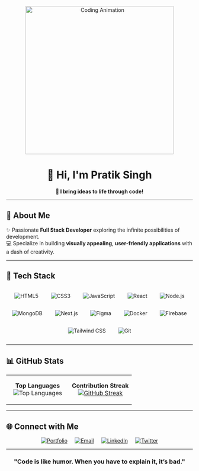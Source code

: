 <div align="center">
<img src="https://user-images.githubusercontent.com/55389276/140866485-8fb1c876-9a8f-4d6a-98dc-08c4981eaf70.gif" alt="Coding Animation" width="400" />
  
# 👋 Hi, I'm **Pratik Singh**  
**🚀 I bring ideas to life through code!**

</div>

---

## 🌟 **About Me**  
✨ Passionate **Full Stack Developer** exploring the infinite possibilities of development.  
💻 Specialize in building **visually appealing**, **user-friendly applications** with a dash of creativity. 

---

## 🚀 **Tech Stack**

<div align="center">
  <img src="https://img.shields.io/badge/-HTML5-E34F26?style=for-the-badge&logo=html5&logoColor=white" alt="HTML5" style="margin: 10px; padding: 5px;" />
  <img src="https://img.shields.io/badge/-CSS3-1572B6?style=for-the-badge&logo=css3&logoColor=white" alt="CSS3" style="margin: 10px; padding: 5px;" />
  <img src="https://img.shields.io/badge/-JavaScript-F7DF1E?style=for-the-badge&logo=javascript&logoColor=black" alt="JavaScript" style="margin: 10px; padding: 5px;" />
  <img src="https://img.shields.io/badge/-React-61DAFB?style=for-the-badge&logo=react&logoColor=black" alt="React" style="margin: 10px; padding: 5px;" />
  <img src="https://img.shields.io/badge/-Node.js-339933?style=for-the-badge&logo=node.js&logoColor=white" alt="Node.js" style="margin: 10px; padding: 5px;" />
  <img src="https://img.shields.io/badge/-MongoDB-47A248?style=for-the-badge&logo=mongodb&logoColor=white" alt="MongoDB" style="margin: 10px; padding: 5px;" />
  <img src="https://img.shields.io/badge/-Next.js-000000?style=for-the-badge&logo=next.js&logoColor=white" alt="Next.js" style="margin: 10px; padding: 5px;" />
  <img src="https://img.shields.io/badge/-Figma-F24E1E?style=for-the-badge&logo=figma&logoColor=white" alt="Figma" style="margin: 10px; padding: 5px;" />
  <img src="https://img.shields.io/badge/-Docker-2496ED?style=for-the-badge&logo=docker&logoColor=white" alt="Docker" style="margin: 10px; padding: 5px;" />
  <img src="https://img.shields.io/badge/-Firebase-FFCA28?style=for-the-badge&logo=firebase&logoColor=black" alt="Firebase" style="margin: 10px; padding: 5px;" />
  <img src="https://img.shields.io/badge/-Tailwind%20CSS-38B2AC?style=for-the-badge&logo=tailwind-css&logoColor=white" alt="Tailwind CSS" style="margin: 10px; padding: 5px;" />
  <img src="https://img.shields.io/badge/-Git-F05032?style=for-the-badge&logo=git&logoColor=white" alt="Git" style="margin: 10px; padding: 5px;" />
  
  
</div>


---

## 📊 **GitHub Stats**

<table>
<tr>
<td valign="top" width="50%" align="center">

**Top Languages**  
![Top Languages](https://github-readme-stats.vercel.app/api/top-langs/?username=pratiks0&layout=compact&theme=transparent&hide_border=true&langs_count=8)

</td>
<td valign="top" width="50%" align="center">

**Contribution Streak**  
[![GitHub Streak](https://streak-stats.demolab.com?user=pratiks0&theme=transparent&hide_border=true)](https://git.io/streak-stats)

</td>
</tr>
</table>

---

## 🌐 **Connect with Me**  

<div align="center" style="display: flex; flex-wrap: wrap; gap: 20px; justify-content: center;">
  <a href="https://pratiksingh.netlify.app" target="_blank">
    <img src="https://img.shields.io/badge/-Portfolio-00C7B7?style=for-the-badge&logo=vercel&logoColor=white" alt="Portfolio" />
  </a>
  <a href="mailto:pratik99672@gmail.com" target="_blank">
    <img src="https://img.shields.io/badge/-Email-D14836?style=for-the-badge&logo=gmail&logoColor=white" alt="Email" />
  </a>
  <a href="https://www.linkedin.com/in/pratik-singh-a20389314/" target="_blank">
    <img src="https://img.shields.io/badge/-LinkedIn-0077B5?style=for-the-badge&logo=linkedin&logoColor=white" alt="LinkedIn" />
  </a>
  <a href="https://x.com/prat1k_s" target="_blank">
    <img src="https://img.shields.io/badge/-Twitter-1DA1F2?style=for-the-badge&logo=twitter&logoColor=white" alt="Twitter" />
  </a>
</div>

---

<div align="center">
  
### "Code is like humor. When you have to explain it, it’s bad."  
</div>
